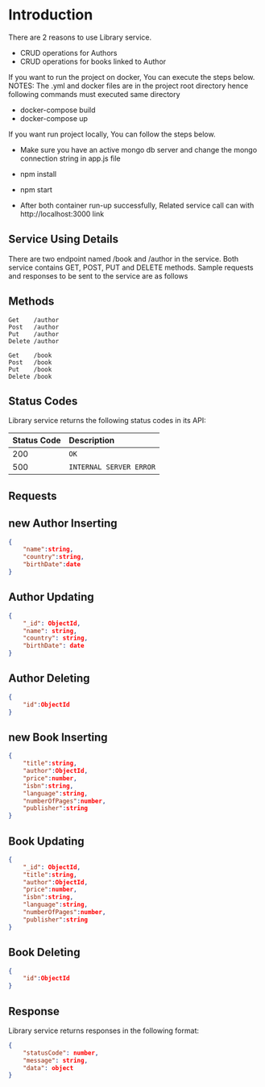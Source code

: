 # Introduction
There are 2 reasons to use Library service.

- CRUD operations for Authors
- CRUD operations for books linked to Author

If you want to run the project on docker, You can execute the steps below.
NOTES: The .yml and docker files are in the project root directory hence following commands must executed same directory
- docker-compose build
- docker-compose up

If you want run project locally, You can follow the steps below.
- Make sure you have an active mongo db server and change the mongo connection string in app.js file
- npm install
- npm start
    

- After both container run-up successfully, Related service call can with http://localhost:3000 link

## Service Using Details
There are two endpoint named /book and /author in the service.
Both service contains GET, POST, PUT and DELETE methods. Sample requests and responses to be sent to the service are as follows

## Methods
```http
Get    /author
Post   /author
Put    /author
Delete /author

Get    /book
Post   /book
Put    /book
Delete /book
```

## Status Codes
Library service returns the following status codes in its API:

| Status Code | Description             |
| :---------- | :---------------------- |
| 200         | `OK`                    |
| 500         | `INTERNAL SERVER ERROR` |

## Requests
## new Author Inserting
```json
{
    "name":string,
    "country":string,
    "birthDate":date
}
```

## Author Updating
```json
{
    "_id": ObjectId,
    "name": string,
    "country": string,
    "birthDate": date
}
```

## Author Deleting
```json
{
    "id":ObjectId
}
```

## new Book Inserting
```json
{
    "title":string,
    "author":ObjectId,
    "price":number,
    "isbn":string,
    "language":string,
    "numberOfPages":number,
    "publisher":string
}
```

## Book Updating
```json
{
    "_id": ObjectId,
    "title":string,
    "author":ObjectId,
    "price":number,
    "isbn":string,
    "language":string,
    "numberOfPages":number,
    "publisher":string
}
```

## Book Deleting
```json
{
    "id":ObjectId
}
```

## Response
Library service returns responses in the following format:

```json
{
    "statusCode": number,
    "message": string,
    "data": object
}
```

